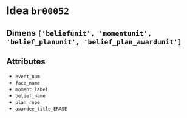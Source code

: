 # Idea `br00052`

## Dimens `['beliefunit', 'momentunit', 'belief_planunit', 'belief_plan_awardunit']`

## Attributes
- `event_num`
- `face_name`
- `moment_label`
- `belief_name`
- `plan_rope`
- `awardee_title_ERASE`
